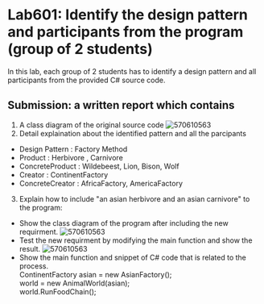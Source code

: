 # Lab601: Identify the design pattern and participants from the program (group of 2 students)

In this lab, each group of 2 students has to identify a design pattern and all participants 
from the provided C# source code. 

## Submission: a written report which contains

1. A class diagram of the original source code
   ![570610563](http://www.mx7.com/i/dde/dbs3hs.png)
2. Detail explaination about the identified pattern and all the parcipants
-	Design Pattern : Factory Method 
-	Product : Herbivore , Carnivore
-	ConcreteProduct :  Wildebeest, Lion, Bison, Wolf 
-	Creator : ContinentFactory  
-	ConcreteCreator : AfricaFactory, AmericaFactory    
3. Explain how to include "an asian herbivore and an asian carnivore" to the program: 
  - Show the class diagram of the program after including the new requirment.
   ![570610563](http://www.mx7.com/i/9a7/20oxEy.png)
  - Test the new requirment by modifying the main function and show the result.
  ![570610563](http://www.mx7.com/i/7c6/rcv5eO.JPG)
  - Show the main function and snippet of C# code that is related to the process.                                             
      ContinentFactory asian = new AsianFactory();                                                                            
      world = new AnimalWorld(asian);                                                                                         
      world.RunFoodChain();

